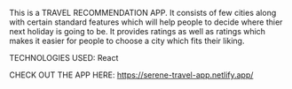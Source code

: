 This is a TRAVEL RECOMMENDATION APP.
It consists of few cities along with certain standard features which will help people to decide where thier next holiday is going to be.
It provides ratings as well as ratings which makes it easier for people to choose a city which fits their liking.

TECHNOLOGIES USED: React

CHECK OUT THE APP HERE:
https://serene-travel-app.netlify.app/
